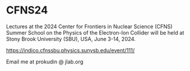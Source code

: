 # CFNS24
Lectures at the 2024 Center for Frontiers in Nuclear Science (CFNS) Summer School on the Physics of the Electron-Ion Collider will be held at Stony Brook University (SBU), USA, June 3-14, 2024.

https://indico.cfnssbu.physics.sunysb.edu/event/111/

Email me at prokudin @ jlab.org


